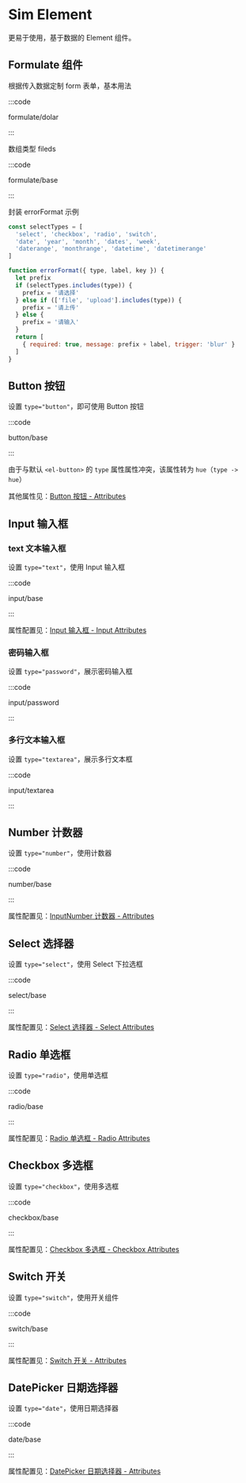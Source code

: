 # Sim Element

更易于使用，基于数据的 Element 组件。

## Formulate 组件

根据传入数据定制 form 表单，基本用法

<s-demo :component="FormulateDolar" />

:::code

formulate/dolar

:::

数组类型 fileds

<s-demo :component="FormulateBase" />

:::code

formulate/base

:::

封装 errorFormat 示例

```js
const selectTypes = [
  'select', 'checkbox', 'radio', 'switch', 
  'date', 'year', 'month', 'dates', 'week',
  'daterange', 'monthrange', 'datetime', 'datetimerange'
]

function errorFormat({ type, label, key }) {
  let prefix
  if (selectTypes.includes(type)) {
    prefix = '请选择'
  } else if (['file', 'upload'].includes(type)) {
    prefix = '请上传'
  } else {
    prefix = '请输入'
  }
  return [
    { required: true, message: prefix + label, trigger: 'blur' }
  ]
}
```


## Button 按钮

设置 `type="button"`，即可使用 Button 按钮

<s-demo :component="ButtonBase" />

:::code

button/base

:::

由于与默认 `<el-button>` 的 `type` 属性属性冲突，该属性转为 `hue`（`type -> hue`）

其他属性见：[Button 按钮 - Attributes](https://element.eleme.cn/#/zh-CN/component/button#attributes)

## Input 输入框

### text 文本输入框

设置 `type="text"`，使用 Input 输入框

<s-demo :component="InputBase" />

:::code

input/base

:::

属性配置见：[Input 输入框 - Input Attributes](https://element.eleme.cn/#/zh-CN/component/input#input-attributes)

### 密码输入框

设置 `type="password"`，展示密码输入框

<s-demo :component="InputPassword" />

:::code

input/password

:::

### 多行文本输入框

设置 `type="textarea"`，展示多行文本框

<s-demo :component="InputTextarea" />

:::code

input/textarea

:::


## Number 计数器

设置 `type="number"`，使用计数器

<s-demo :component="NumberBase" />

:::code

number/base

:::

属性配置见：[InputNumber 计数器 - Attributes](https://element.eleme.cn/#/zh-CN/component/input-number#attributes)

## Select 选择器

设置 `type="select"`，使用 Select 下拉选框

<s-demo :component="SelectBase" />

:::code

select/base

:::

属性配置见：[Select 选择器 - Select Attributes](https://element.eleme.io/#/zh-CN/component/select#select-attributes)

## Radio 单选框

设置 `type="radio"`，使用单选框

<s-demo :component="RadioBase" />

:::code

radio/base

:::

属性配置见：[Radio 单选框 - Radio Attributes](https://element.eleme.io/#/zh-CN/component/radio#radio-attributes)

## Checkbox 多选框

设置 `type="checkbox"`，使用多选框

<s-demo :component="CheckboxBase" />

:::code

checkbox/base

:::

属性配置见：[Checkbox 多选框 - Checkbox Attributes](https://element.eleme.io/#/zh-CN/component/checkbox#checkbox-attributes)


## Switch 开关

设置 `type="switch"`，使用开关组件

<s-demo :component="SwitchBase" />

:::code

switch/base

:::

属性配置见：[Switch 开关 - Attributes](https://element.eleme.io/#/zh-CN/component/select#select-attributes)

## DatePicker 日期选择器

设置 `type="date"`，使用日期选择器

<s-demo :component="DateBase" />

:::code

date/base

:::

属性配置见：[DatePicker 日期选择器 - Attributes](https://element.eleme.io/#/zh-CN/component/date-picker#attributes)

<script setup>
import FormulateDolar from 'src/examples/formulate/dolar.vue'
import FormulateBase from 'src/examples/formulate/base.vue'
import ButtonBase from 'src/examples/button/base.vue'
import InputBase from 'src/examples/input/base.vue'
import InputPassword from 'src/examples/input/password.vue'
import InputTextarea from 'src/examples/input/textarea.vue'
import NumberBase from 'src/examples/number/base.vue'
import SelectBase from 'src/examples/select/base.vue'
import RadioBase from 'src/examples/radio/base.vue'
import CheckboxBase from 'src/examples/checkbox/base.vue'
import SwitchBase from 'src/examples/switch/base.vue'
import DateBase from 'src/examples/date/base.vue'
</script>
